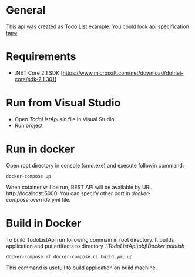 # General
This api was created as Todo List example. You could look api specification [here](https://app.swaggerhub.com/apis/dsinelnikov/TodoListApi/1.0.0#/default/completeTask) 

# Requirements
  - .NET Core 2.1 SDK [https://www.microsoft.com/net/download/dotnet-core/sdk-2.1.301]
    
# Run from Visual Studio
  - Open *TodoListApi.sln* file in Visual Studio. 
  - Run project
# Run in docker
Open root directory in console (cmd.exe) and execute followin command:
  ```  
  docker-compose up
  ```
When cotainer will be run, REST API will be available by URL http://localhost:5000. You can specify other port in *docker-compose.override.yml* file.

# Build in Docker
To build TodoListApi run following commain in root directory. It builds application and put artifacts to directory *.\TodoListApi\obj\Docker\publish*
   ```
   docker-compose -f docker-compose.ci.build.yml up
   ```
This command is usefull to build application on build machine.